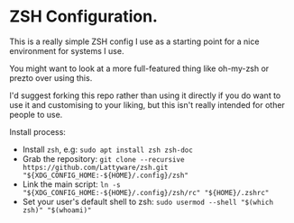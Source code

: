 # ZSH Configuration.

This is a really simple ZSH config I use as a starting point for a nice environment for systems I use.

You might want to look at a more full-featured thing like oh-my-zsh or prezto over using this.

I'd suggest forking this repo rather than using it directly if you do want to use it and customising to your liking, but this isn't really intended for other people to use.

Install process:

  - Install `zsh`, e.g: `sudo apt install zsh zsh-doc`
  - Grab the repository: `git clone --recursive https://github.com/Lattyware/zsh.git "${XDG_CONFIG_HOME:-${HOME}/.config}/zsh"`
  - Link the main script: `ln -s "${XDG_CONFIG_HOME:-${HOME}/.config}/zsh/rc" "${HOME}/.zshrc"`
  - Set your user's default shell to zsh: `sudo usermod --shell "$(which zsh)" "$(whoami)"`
